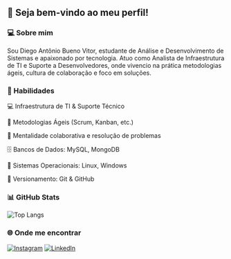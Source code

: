 ## 👋 Seja bem-vindo ao meu perfil!

### 💻 Sobre mim
Sou Diego Antônio Bueno Vitor, estudante de Análise e Desenvolvimento de Sistemas e apaixonado por tecnologia. Atuo como Analista de Infraestrutura de TI e Suporte a Desenvolvedores, onde vivencio na prática metodologias ágeis, cultura de colaboração e foco em soluções.

### 🚀 Habilidades
💻 Infraestrutura de TI & Suporte Técnico

🔄 Metodologias Ágeis (Scrum, Kanban, etc.)

🧠 Mentalidade colaborativa e resolução de problemas

🗄️ Bancos de Dados: MySQL, MongoDB

🐧 Sistemas Operacionais: Linux, Windows

🧪 Versionamento: Git & GitHub

### 📊 GitHub Stats
![Top Langs](https://github-readme-stats.vercel.app/api/top-langs/?username=diego-abuv&layout=compact&theme=gotham&v=2)

### 🌐 Onde me encontrar
[![Instagram](https://img.shields.io/badge/Instagram-E4405F?style=for-the-badge&logo=instagram&logoColor=white)](https://www.instagram.com/daiygo.png/)
[![LinkedIn](https://img.shields.io/badge/LinkedIn-0077B5?style=for-the-badge&logo=linkedin&logoColor=white)](https://www.linkedin.com/in/diego-antonio-bueno-vitor/)
